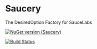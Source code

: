 # Saucery

The DesiredOption Factory for SauceLabs

[![NuGet version (Saucery)](https://img.shields.io/nuget/v/Saucery.svg?style=flat-square)](https://www.nuget.org/packages/Saucery/)

[![Build Status](https://app.saucelabs.com/buildstatus/saucefauge)](https://app.saucelabs.com/u/saucefauge)